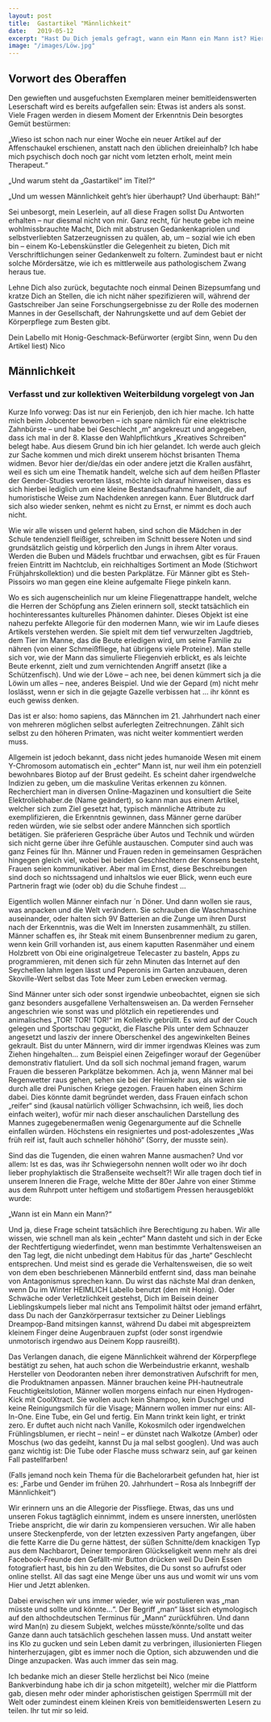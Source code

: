 ```yaml
---
layout: post
title:  Gastartikel "Männlichkeit"
date:   2019-05-12
excerpt: "Hast Du Dich jemals gefragt, wann ein Mann ein Mann ist? Hier wirst Du vielleicht keine Antwort darauf finden, aber erfahren, warum wir uns alle diese Frage schon mal gestellt haben."
image: "/images/Löw.jpg"
---
```


## Vorwort des Oberaffen

Den gewieften und ausgefuchsten Exemplaren meiner bemitleidenswerten Leserschaft wird es bereits aufgefallen sein: Etwas ist anders als sonst. Viele Fragen werden in diesem Moment der Erkenntnis Dein besorgtes Gemüt bestürmen:

„Wieso ist schon nach nur einer Woche ein neuer Artikel auf der Affenschaukel erschienen, anstatt nach den üblichen dreieinhalb? Ich habe mich psychisch doch noch gar nicht vom letzten erholt, meint mein Therapeut.“

„Und warum steht da „Gastartikel“ im Titel?“

„Und um wessen Männlichkeit geht’s hier überhaupt? Und überhaupt: Bäh!“

Sei unbesorgt, mein Leserlein, auf all diese Fragen sollst Du Antworten erhalten – nur diesmal nicht von mir. Ganz recht, für heute gebe ich meine wohlmissbrauchte Macht, Dich mit abstrusen Gedankenkapriolen und selbstverliebten Satzerzeugnissen zu quälen, ab, um – sozial wie ich eben bin – einem Ko-Lebenskünstler die Gelegenheit zu bieten, Dich mit Verschriftlichungen seiner Gedankenwelt zu foltern. Zumindest baut er nicht solche Mördersätze, wie ich es mittlerweile aus pathologischem Zwang heraus tue.

Lehne Dich also zurück, begutachte noch einmal Deinen Bizepsumfang und kratze Dich an Stellen, die ich nicht näher spezifizieren will, während der Gastschreiber Jan seine Forschungsergebnisse zu der Rolle des modernen Mannes in der Gesellschaft, der Nahrungskette und auf dem Gebiet der Körperpflege zum Besten gibt.

Dein Labello mit Honig-Geschmack-Befürworter (ergibt Sinn, wenn Du den Artikel liest)
Nico


## Männlichkeit
### Verfasst und zur kollektiven Weiterbildung vorgelegt von Jan

Kurze Info vorweg: Das ist nur ein Ferienjob, den ich hier mache. Ich hatte mich beim Jobcenter beworben – ich spare nämlich für eine elektrische Zahnbürste – und habe bei Geschlecht „m“ angekreuzt und angegeben, dass ich mal in der 8. Klasse den Wahlpflichtkurs „Kreatives Schreiben“ belegt habe. Aus diesem Grund bin ich hier gelandet. Ich werde auch gleich zur Sache kommen und mich direkt unserem höchst brisanten Thema widmen. Bevor hier der/die/das ein oder andere jetzt die Krallen ausfährt, weil es sich um eine Thematik handelt, welche sich auf dem heißen Pflaster der Gender-Studies verorten lässt, möchte ich darauf hinweisen, dass es sich hierbei lediglich um eine kleine Bestandsaufnahme handelt, die auf humoristische Weise zum Nachdenken anregen kann. Euer Blutdruck darf sich also wieder senken, nehmt es nicht zu Ernst, er nimmt es doch auch nicht.

Wie wir alle wissen und gelernt haben, sind schon die Mädchen in der Schule tendenziell fleißiger, schreiben im Schnitt bessere Noten und sind grundsätzlich geistig und körperlich den Jungs in ihrem Alter voraus. Werden die Buben und Mädels fruchtbar und erwachsen, gibt es für Frauen freien Eintritt im Nachtclub, ein reichhaltiges Sortiment an Mode (Stichwort Frühjahrskollektion) und die besten Parkplätze. Für Männer gibt es Steh-Pissoirs wo man gegen eine kleine aufgemalte Fliege pinkeln kann.

Wo es sich augenscheinlich nur um kleine Fliegenattrappe handelt, welche die Herren der Schöpfung ans Zielen erinnern soll, steckt tatsächlich ein hochinteressantes kulturelles Phänomen dahinter. Dieses Objekt ist eine nahezu perfekte Allegorie für den modernen Mann, wie wir im Laufe dieses Artikels verstehen werden. Sie spielt mit dem tief verwurzelten Jagdtrieb, dem Tier im Manne, das die Beute erledigen wird, um seine Familie zu nähren (von einer Schmeißfliege, hat übrigens viele Proteine). Man stelle sich vor, wie der Mann das simulierte Fliegenvieh erblickt, es als leichte Beute erkennt, zielt und zum vernichtenden Angriff ansetzt (like a Schützenfisch). Und wie der Löwe – ach nee, bei denen kümmert sich ja die Löwin um alles – nee, anderes Beispiel. Und wie der Gepard (m) nicht mehr loslässt, wenn er sich in die gejagte Gazelle verbissen hat … ihr könnt es euch gewiss denken.

Das ist er also: homo sapiens, das Männchen im 21. Jahrhundert nach einer von mehreren möglichen selbst auferlegten Zeitrechnungen. Zählt sich selbst zu den höheren Primaten, was nicht weiter kommentiert werden muss.

Allgemein ist jedoch bekannt, dass nicht jedes humanoide Wesen mit einem Y-Chromosom automatisch ein „echter“ Mann ist, nur weil ihm ein potenziell bewohnbares Biotop auf der Brust gedeiht. Es scheint daher irgendwelche Indizien zu geben, um die maskuline Veritas erkennen zu können. Recherchiert man in diversen Online-Magazinen und konsultiert die Seite Elektroliebhaber.de (Name geändert), so kann man aus einem Artikel, welcher sich zum Ziel gesetzt hat, typisch männliche Attribute zu exemplifizieren, die Erkenntnis gewinnen, dass Männer gerne darüber reden würden, wie sie selbst oder andere Männchen sich sportlich betätigen. Sie präferieren Gespräche über Autos und Technik und würden sich nicht gerne über ihre Gefühle austauschen. Computer sind auch was ganz Feines für Ihn. Männer und Frauen reden in gemeinsamen Gesprächen hingegen gleich viel, wobei bei beiden Geschlechtern der Konsens besteht, Frauen seien kommunikativer. Aber mal im Ernst, diese Beschreibungen sind doch so nichtssagend und inhaltslos wie euer Blick, wenn euch eure Partnerin fragt wie (oder ob) du die Schuhe findest …

Eigentlich wollen Männer einfach nur ´n Döner. Und dann wollen sie raus, was anpacken und die Welt verändern. Sie schrauben die Waschmaschine auseinander, oder halten sich 9V Batterien an die Zunge um ihren Durst nach der Erkenntnis, was die Welt im Innersten zusammenhält, zu stillen. Männer schaffen es, ihr Steak mit einem Bunsenbrenner medium zu garen, wenn kein Grill vorhanden ist, aus einem kaputten Rasenmäher und einem Holzbrett von Obi eine originalgetreue Telecaster zu basteln, Apps zu programmieren, mit denen sich für zehn Minuten das Internet auf den Seychellen lahm legen lässt und Peperonis im Garten anzubauen, deren Skoville-Wert selbst das Tote Meer zum Leben erwecken vermag.

Sind Männer unter sich oder sonst irgendwie unbeobachtet, eignen sie sich ganz besonders ausgefallene Verhaltensweisen an. Da werden Fernseher angeschrien wie sonst was und plötzlich ein repetierendes und animalisches „TOR! TOR! TOR!“ im Kollektiv gebrüllt. Es wird auf der Couch gelegen und Sportschau geguckt, die Flasche Pils unter dem Schnauzer angesetzt und lasziv der innere Oberschenkel des angewinkelten Beines gekrault. Bist du unter Männern, wird dir immer irgendwas Kleines was zum Ziehen hingehalten… zum Beispiel einen Zeigefinger worauf der Gegenüber demonstrativ flatuliert. Und da soll sich nochmal jemand fragen, warum Frauen die besseren Parkplätze bekommen. Ach ja, wenn Männer mal bei Regenwetter raus gehen, sehen sie bei der Heimkehr aus, als wären sie durch alle drei Punischen Kriege gezogen. Frauen haben einen Schirm dabei. Dies könnte damit begründet werden, dass Frauen einfach schon „reifer“ sind (kausal natürlich völliger Schwachsinn, ich weiß, lies doch einfach weiter), wofür mir nach dieser anschaulichen Darstellung des Mannes zugegebenermaßen wenig Gegenargumente auf die Schnelle einfallen würden. Höchstens ein resigniertes und post-adoleszentes „Was früh reif ist, fault auch schneller höhöhö“ (Sorry, der musste sein).

Sind das die Tugenden, die einen wahren Manne ausmachen? Und vor allem: Ist es das, was ihr Schwiegersohn nennen wollt oder wo ihr doch lieber prophylaktisch die Straßenseite wechselt?! Wir alle tragen doch tief in unserem Inneren die Frage, welche Mitte der 80er Jahre von einer Stimme aus dem Ruhrpott unter heftigem und stoßartigem Pressen herausgeblökt wurde:

„Wann ist ein Mann ein Mann?“

Und ja, diese Frage scheint tatsächlich ihre Berechtigung zu haben. Wir alle wissen, wie schnell man als kein „echter“ Mann dasteht und sich in der Ecke der Rechtfertigung wiederfindet, wenn man bestimmte Verhaltensweisen an den Tag legt, die nicht unbedingt dem Habitus für das „harte“ Geschlecht entsprechen. Und meist sind es gerade die Verhaltensweisen, die so weit von dem eben beschriebenen Männerbild entfernt sind, dass man beinahe von Antagonismus sprechen kann. Du wirst das nächste Mal dran denken, wenn Du im Winter HEIMLICH Labello benutzt (den mit Honig). Oder Schwäche oder Verletzlichkeit gestehst, Dich im Beisein deiner Lieblingskumpels lieber mal nicht ans Tempolimit hältst oder jemand erfährt, dass Du nach der Ganzkörperrasur textsicher zu Deiner Lieblings Dreampop-Band mitsingen kannst, während Du dabei mit abgespreiztem kleinem Finger deine Augenbrauen zupfst (oder sonst irgendwie unmotorisch irgendwo aus Deinem Kopp rausreißt).

Das Verlangen danach, die eigene Männlichkeit während der Körperpflege bestätigt zu sehen, hat auch schon die Werbeindustrie erkannt, weshalb Hersteller von Deodoranten neben ihrer demonstrativen Aufschrift for men, die Produktnamen anpassen. Männer brauchen keine PH-hautneutrale Feuchtigkeitslotion, Männer wollen morgens einfach nur einen Hydrogen-Kick mit CoolXtract. Sie wollen auch kein Shampoo, kein Duschgel und keine Reinigungsmilch für die Visage; Männern wollen immer nur eins: All-In-One. Eine Tube, ein Gel und fertig. Ein Mann trinkt kein light, er trinkt zero. Er duftet auch nicht nach Vanille, Kokosmilch oder irgendwelchen Frühlingsblumen, er riecht – nein! – er dünstet nach Walkotze (Amber) oder Moschus (wo das gedeiht, kannst Du ja mal selbst googlen). Und was auch ganz wichtig ist: Die Tube oder Flasche muss schwarz sein, auf gar keinen Fall pastellfarben!

(Falls jemand noch kein Thema für die Bachelorarbeit gefunden hat, hier ist es: „Farbe und Gender im frühen 20. Jahrhundert – Rosa als Innbegriff der Männlichkeit“)

Wir erinnern uns an die Allegorie der Pissfliege. Etwas, das uns und unseren Fokus tagtäglich einnimmt, indem es unsere innersten, unerlösten Triebe anspricht, die wir darin zu kompensieren versuchen. Wir alle haben unsere Steckenpferde, von der letzten exzessiven Party angefangen, über die fette Karre die Du gerne hättest, der süßen Schnitte/dem knackigen Typ aus dem Nachbarort, Deiner temporären Glückseligkeit wenn mehr als drei Facebook-Freunde den Gefällt-mir Button drücken weil Du Dein Essen fotografiert hast, bis hin zu den Websites, die Du sonst so aufrufst oder online stellst. All das sagt eine Menge über uns aus und womit wir uns vom Hier und Jetzt ablenken.

Dabei erwischen wir uns immer wieder, wie wir postulieren was „man müsste und sollte und könnte…“. Der Begriff „man“ lässt sich etymologisch auf den althochdeutschen Terminus für „Mann“ zurückführen. Und dann wird Man(n) zu diesem Subjekt, welches müsste/könnte/sollte und das Ganze dann auch tatsächlich geschehen lassen muss. Und anstatt weiter ins Klo zu gucken und sein Leben damit zu verbringen, illusionierten Fliegen hinterherzujagen, gibt es immer noch die Option, sich abzuwenden und die Dinge anzupacken. Was auch immer das sein mag.

Ich bedanke mich an dieser Stelle herzlichst bei Nico (meine Bankverbindung habe ich dir ja schon mitgeteilt), welcher mir die Plattform gab, diesen mehr oder minder aphoristischen geistigen Sperrmüll mit der Welt oder zumindest einem kleinen Kreis von bemitleidenswerten Lesern zu teilen. Ihr tut mir so leid.
